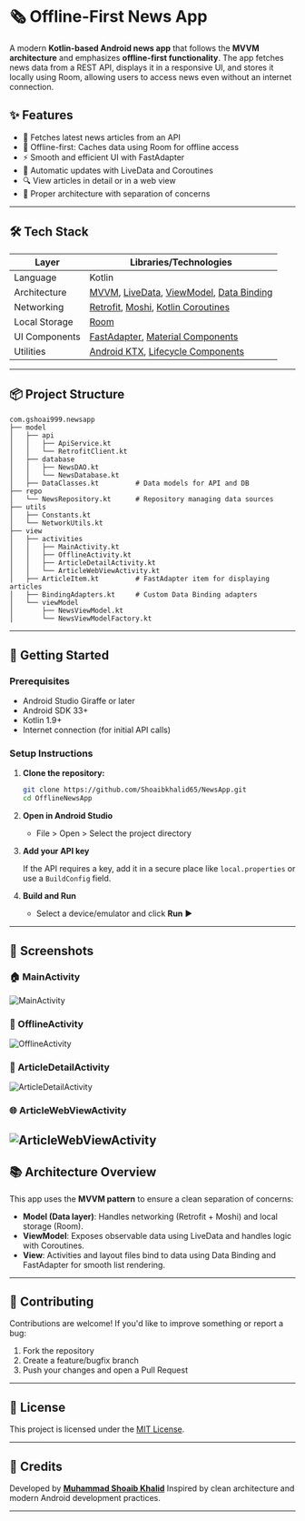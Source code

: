 # 🗞️ Offline-First News App

A modern **Kotlin-based Android news app** that follows the **MVVM architecture** and emphasizes **offline-first functionality**. The app fetches news data from a REST API, displays it in a responsive UI, and stores it locally using Room, allowing users to access news even without an internet connection.

## ✨ Features

* 📡 Fetches latest news articles from an API
* 💾 Offline-first: Caches data using Room for offline access
* ⚡ Smooth and efficient UI with FastAdapter
* 🔁 Automatic updates with LiveData and Coroutines
* 🔍 View articles in detail or in a web view
* 🔐 Proper architecture with separation of concerns

---

## 🛠️ Tech Stack

| Layer         | Libraries/Technologies                                                                                                                                                                                                                                                                                   |
| ------------- | -------------------------------------------------------------------------------------------------------------------------------------------------------------------------------------------------------------------------------------------------------------------------------------------------------- |
| Language      | Kotlin                                                                                                                                                                                                                                                                                                   |
| Architecture  | [MVVM](https://developer.android.com/topic/architecture), [LiveData](https://developer.android.com/topic/libraries/architecture/livedata), [ViewModel](https://developer.android.com/topic/libraries/architecture/viewmodel), [Data Binding](https://developer.android.com/topic/libraries/data-binding) |
| Networking    | [Retrofit](https://github.com/square/retrofit), [Moshi](https://github.com/square/moshi), [Kotlin Coroutines](https://kotlinlang.org/docs/coroutines-overview.html)                                                                                                                                      |
| Local Storage | [Room](https://developer.android.com/jetpack/androidx/releases/room)                                                                                                                                                                                                                                     |
| UI Components | [FastAdapter](https://github.com/mikepenz/FastAdapter), [Material Components](https://github.com/material-components/material-components-android)                                                                                                                                                        |
| Utilities     | [Android KTX](https://developer.android.com/kotlin/ktx), [Lifecycle Components](https://developer.android.com/jetpack/androidx/releases/lifecycle)                                                                                                                                                       |

---

## 📦 Project Structure

```text
com.gshoai999.newsapp
├── model
│   ├── api
│   │   ├── ApiService.kt
│   │   └── RetrofitClient.kt
│   ├── database
│   │   ├── NewsDAO.kt
│   │   └── NewsDatabase.kt
│   ├── DataClasses.kt         # Data models for API and DB
├── repo
│   └── NewsRepository.kt      # Repository managing data sources
├── utils
│   ├── Constants.kt
│   └── NetworkUtils.kt
├── view
│   ├── activities
│   │   ├── MainActivity.kt
│   │   ├── OfflineActivity.kt
│   │   ├── ArticleDetailActivity.kt
│   │   └── ArticleWebViewActivity.kt
│   ├── ArticleItem.kt         # FastAdapter item for displaying articles
│   ├── BindingAdapters.kt     # Custom Data Binding adapters
│   └── viewModel
│       ├── NewsViewModel.kt
│       └── NewsViewModelFactory.kt
```

---

## 🚀 Getting Started

### Prerequisites

* Android Studio Giraffe or later
* Android SDK 33+
* Kotlin 1.9+
* Internet connection (for initial API calls)

### Setup Instructions

1. **Clone the repository:**

   ```bash
   git clone https://github.com/Shoaibkhalid65/NewsApp.git
   cd OfflineNewsApp
   ```

2. **Open in Android Studio**

   * File > Open > Select the project directory

3. **Add your API key**

   If the API requires a key, add it in a secure place like `local.properties` or use a `BuildConfig` field.

4. **Build and Run**

   * Select a device/emulator and click **Run** ▶️

---

## 📸 Screenshots

### 🏠 MainActivity
![MainActivity](https://github.com/user-attachments/assets/464e0d68-2464-44fc-82dd-966be2fe957c)

### 📴 OfflineActivity
![OfflineActivity](https://github.com/user-attachments/assets/965a50b4-0c3e-4ded-811f-8fb8ead4d030)

### 📰 ArticleDetailActivity
![ArticleDetailActivity](https://github.com/user-attachments/assets/2c3f9484-fb7d-40b5-9cd8-8c3edad6e452)

### 🌐 ArticleWebViewActivity
![ArticleWebViewActivity](https://github.com/user-attachments/assets/5043bda4-645a-4d95-9fc6-b3d54a626ca0)
---

## 📚 Architecture Overview

This app uses the **MVVM pattern** to ensure a clean separation of concerns:

* **Model (Data layer)**: Handles networking (Retrofit + Moshi) and local storage (Room).
* **ViewModel**: Exposes observable data using LiveData and handles logic with Coroutines.
* **View**: Activities and layout files bind to data using Data Binding and FastAdapter for smooth list rendering.

---

## 🤝 Contributing

Contributions are welcome! If you'd like to improve something or report a bug:

1. Fork the repository
2. Create a feature/bugfix branch
3. Push your changes and open a Pull Request

---

## 📄 License

This project is licensed under the [MIT License](LICENSE).

---

## 🙌 Credits

Developed by [**Muhammad Shoaib Khalid**](https://github.com/Shoaibkhalid65)
Inspired by clean architecture and modern Android development practices.

---

